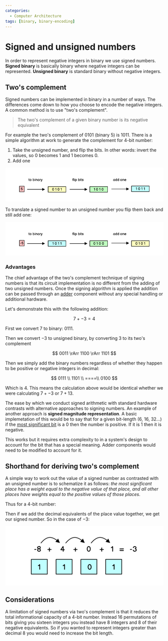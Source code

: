```yaml
---
categories:
  - Computer Architecture
tags: [binary, binary-encoding]
---
```


# Signed and unsigned numbers

In order to represent negative integers in binary we use signed numbers. **Signed binary** is basically binary where negative integers can be represented. **Unsigned binary** is standard binary without negative integers.

## Two's complement

Signed numbers can be implemented in binary in a number of ways. The differences come down to how you choose to encode the negative integers. A common method is to use "two's complement".

> The two's complement of a given binary number is its negative equivalent

For example the two's complement of $0101$ (binary 5) is $1011$. There is a simple algorithm at work to generate the complement for 4-bit number:

1. Take the unsigned number, and flip the bits. In other words: invert the values, so $0$ becomes $1$ and $1$ becomes $0$.
2. Add one

![](/img/unsigned-to-signed.png)

To translate a signed number to an unsigned number you flip them back and still add one:

![](/img/signed-to-unsigned.png)

### Advantages

The chief advantage of the two's complement technique of signing numbers is that its circuit implementation is no different from the adding of two unsigned numbers. Once the signing algorithm is applied the addition can be passed through an [adder](/Electronics_and_Hardware/Digital_circuits/Half_adder_and_full_adder.md) component without any special handling or additional hardware.

Let's demonstrate this with the following addition:

$$
    7 + -3 = 4
$$

First we convert $7$ to binary: $0111$.

Then we convert $-3$ to unsigned binary, by converting $3$ to its two's complement

$$
0011 \rArr 1100 \rArr 1101
$$

Then we simply add the binary numbers regardless of whether they happen to be positive or negative integers in decimal:

$$
0111 \\
1101 \\
====\\
0100
$$

Which is 4. This means the calculation above would be identical whether we were calculating $7 + -3$ or $7 + 13$.

The ease by which we conduct signed arithmetic with standard hardware contrasts with alternative approaches to signing numbers. An example of another approach is **signed magnitude representation**. A basic implemetation of this would be to say that for a given bit-length (6, 16, 32...) if the [most significant bit](/Electronics_and_Hardware/Digital_circuits/Half_adder_and_full_adder.md#binary-arithmetic) is a 0 then the number is positive. If it is 1 then it is negative.

This works but it requires extra complexity to in a system's design to account for the bit that has a special meaning. Adder components would need to be modified to account for it.

## Shorthand for deriving two's complement

A simple way to work out the value of a signed number as contrasted with an unsigned number is to schematize it as follows: _the most significant place has a weight equal to the negative value of that place, and all other places have weights equal to the positive values of those places_.

Thus for a 4-bit number:

Then if we add the decimal equivalents of the place value together, we get our signed number. So in the case of $-3$:

![](/img/signed-conversion.png)

## Considerations

A limitation of signed numbers via two's complement is that it reduces the total informational capacity of a 4-bit number. Instead 16 permutations of bits giving you sixteen integers you instead have 8 integers and 8 of their negative equivalents. So if you wanted to represent integers greater than decimal 8 you would need to increase the bit length.
